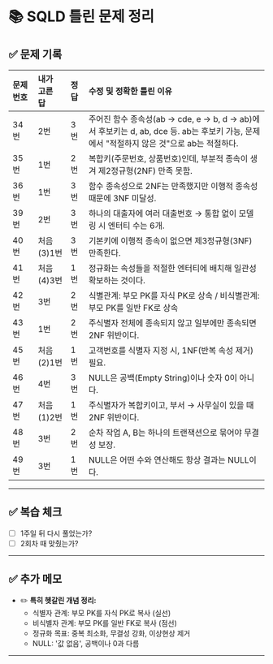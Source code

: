 # 📚 SQLD 틀린 문제 정리

## ✅ 문제 기록

| 문제 번호 | 내가 고른 답 | 정답 | 수정 및 정확한 틀린 이유 |
|:---------|:------------|:----|:-----------------------------|
| 34번 | 2번 | 3번 | 주어진 함수 종속성(ab → cde, e → b, d → ab)에서 후보키는 d, ab, dce 등. ab는 후보키 가능, 문제에서 "적절하지 않은 것"으로 ab는 적절하다. |
| 35번 | 1번 | 2번 | 복합키(주문번호, 상품번호)인데, 부분적 종속이 생겨 제2정규형(2NF) 만족 못함. |
| 36번 | 1번 | 3번 | 함수 종속성으로 2NF는 만족했지만 이행적 종속성 때문에 3NF 미달성. |
| 39번 | 2번 | 3번 | 하나의 대출자에 여러 대출번호 → 통합 없이 모델링 시 엔터티 수는 6개. |
| 40번 | 처음(3)1번 | 3번 | 기본키에 이행적 종속이 없으면 제3정규형(3NF) 만족한다. |
| 41번 | 처음(4)3번 | 1번 | 정규화는 속성들을 적절한 엔터티에 배치해 일관성 확보하는 것이다. |
| 42번 | 3번 | 2번 | 식별관계: 부모 PK를 자식 PK로 상속 / 비식별관계: 부모 PK를 일반 FK로 상속 |
| 43번 | 1번 | 2번 | 주식별자 전체에 종속되지 않고 일부에만 종속되면 2NF 위반이다. |
| 45번 | 처음(2)1번 | 1번 | 고객번호를 식별자 지정 시, 1NF(반복 속성 제거) 필요. |
| 46번 | 4번 | 3번 | NULL은 공백(Empty String)이나 숫자 0이 아니다. |
| 47번 | 처음(1)2번 | 1번 | 주식별자가 복합키이고, 부서 → 사무실이 있을 때 2NF 위반이다. |
| 48번 | 3번 | 2번 | 순차 작업 A, B는 하나의 트랜잭션으로 묶어야 무결성 보장. |
| 49번 | 3번 | 1번 | NULL은 어떤 수와 연산해도 항상 결과는 NULL이다. |

---

## ✅ 복습 체크

- [ ] 1주일 뒤 다시 풀었는가?
- [ ] 2회차 때 맞췄는가?

---

## ✅ 추가 메모

- ✏️ **특히 헷갈린 개념 정리:**
  - 식별자 관계: 부모 PK를 자식 PK로 복사 (실선)
  - 비식별자 관계: 부모 PK를 일반 FK로 복사 (점선)
  - 정규화 목표: 중복 최소화, 무결성 강화, 이상현상 제거
  - NULL: '값 없음', 공백이나 0과 다름

---
